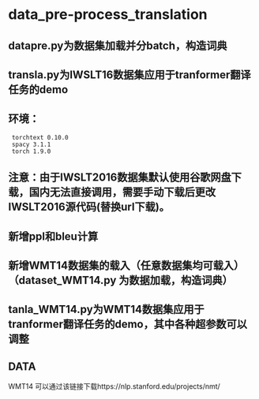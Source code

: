 # data_pre-process_translation
## datapre.py为数据集加载并分batch，构造词典
## transla.py为IWSLT16数据集应用于tranformer翻译任务的demo
## 环境：
     torchtext 0.10.0
     spacy 3.1.1
     torch 1.9.0
## 注意：由于IWSLT2016数据集默认使用谷歌网盘下载，国内无法直接调用，需要手动下载后更改IWSLT2016源代码(替换url下载)。
## 新增ppl和bleu计算
## 新增WMT14数据集的载入（任意数据集均可载入）（dataset_WMT14.py 为数据加载，构造词典）
## tanla_WMT14.py为WMT14数据集应用于tranformer翻译任务的demo，其中各种超参数可以调整
## DATA
   WMT14 可以通过该链接下载https://nlp.stanford.edu/projects/nmt/
